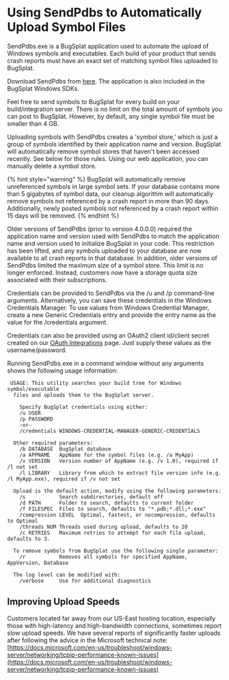 # Using SendPdbs to Automatically Upload Symbol Files

SendPdbs.exe is a BugSplat application used to automate the upload of Windows symbols and executables. Each build of your product that sends crash reports must have an exact set of matching symbol files uploaded to BugSplat.

Download SendPdbs from [here](https://app.bugsplat.com/browse/download\_item.php?item=sendpdbs). The application is also included in the BugSplat Windows SDKs.

Feel free to send symbols to BugSplat for every build on your build/integration server. There is no limit on the total amount of symbols you can post to BugSplat. However, by default, any single symbol file must be smaller than 4 GB.

Uploading symbols with SendPdbs creates a 'symbol store,' which is just a group of symbols identified by their application name and version. BugSplat will automatically remove symbol stores that haven't been accessed recently. See below for those rules. Using our web application, you can manually delete a symbol store.

{% hint style="warning" %}
BugSplat will automatically remove unreferenced symbols in large symbol sets. If your database contains more than 5 gigabytes of symbol data, our cleanup algorithm will automatically remove symbols not referenced by a crash report in more than 90 days. Additionally, newly posted symbols not referenced by a crash report within 15 days will be removed.
{% endhint %}

Older versions of SendPdbs (prior to version 4.0.0.0) required the application name and version used with SendPdbs to match the application name and version used to initialize BugSplat in your code. This restriction has been lifted, and any symbols uploaded to your database are now available to all crash reports in that database.  In addition, older versions of SendPdbs limited the maximum size of a symbol store.  This limit is no longer enforced.  Instead, customers now have a storage quota size associated with their subscriptions.&#x20;

Credentials can be provided to SendPdbs via the /u and /p command-line arguments. Alternatively, you can save these credentials in the Windows Credentials Manager. To use values from Windows Credential Manager, create a new Generic Credentials entry and provide the entry name as the value for the /credentials argument.

Credentials can also be provided using an OAuth2 client id/client secret created on our [OAuth Integrations](https://app.bugsplat.com/v2/settings/database/integrations#oauth) page. Just supply these values as the username/password.

Running SendPdbs.exe in a command window without any arguments shows the following usage information:

```
 USAGE: This utility searches your build tree for Windows symbol/executable
  files and uploads them to the BugSplat server.

    Specify BugSplat credentials using either:
    /u USER
    /p PASSWORD
    -or-
    /credentials WINDOWS-CREDENTIAL-MANAGER-GENERIC-CREDENTIALS

  Other required parameters:
    /b DATABASE  BugSplat database
    /a APPNAME   AppName for the symbol files (e.g. /a MyApp)
    /v VERSION   Version number of AppName (e.g. /v 1.0), required if /l not set
    /l LIBRARY   Library from which to extract file version info (e.g. /l MyApp.exe), required if /v not set

  Upload is the default action, modify using the following parameters:
    /s           Search subdirectories, default off
    /d PATH      Folder to search, defaults to current folder
    /f FILESPEC  Files to search, defaults to "*.pdb;*.dll;*.exe"
    /compression LEVEL  Optimal, fastest, or nocompression, defaults to Optimal
    /threads NUM Threads used during upload, defaults to 20
    /c RETRIES   Maximum retries to attempt for each file upload, defaults to 3.

  To remove symbols from BugSplat use the following single parameter:
    /r           Removes all symbols for specified AppName, AppVersion, Database

  The log level can be modified with:
    /verbose     Use for additional diagnostics
```

## Improving Upload Speeds

Customers located far away from our US-East hosting location, especially those with high-latency and high-bandwidth connections, sometimes report slow upload speeds. We have several reports of significantly faster uploads after following the advice in the Microsoft technical note: [https://docs.microsoft.com/en-us/troubleshoot/windows-server/networking/tcpip-performance-known-issues](https://docs.microsoft.com/en-us/troubleshoot/windows-server/networking/tcpip-performance-known-issues)
